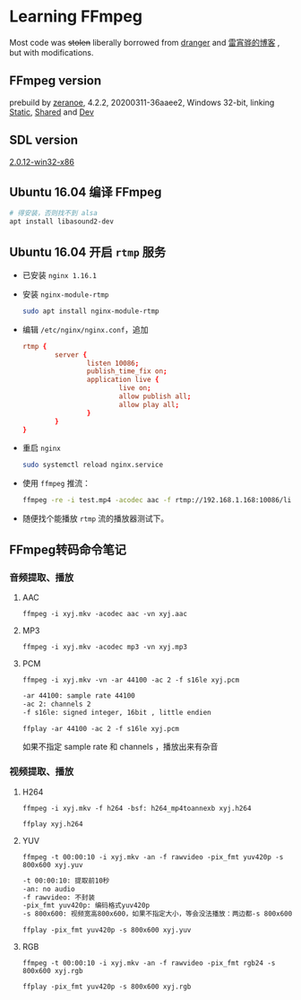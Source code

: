 # Learning FFmpeg

Most code was <del>stolen</del> liberally  borrowed from [dranger](http://dranger.com/ffmpeg/ffmpeg.html) and [雷宵骅的博客](https://blog.csdn.net/leixiaohua1020) , but with modifications.

## FFmpeg version

prebuild by [zeranoe](https://ffmpeg.zeranoe.com/builds/), 4.2.2, 20200311-36aaee2, Windows 32-bit, linking [Static](https://ffmpeg.zeranoe.com/builds/win32/static/ffmpeg-20200311-36aaee2-win32-static.zip), [Shared](https://ffmpeg.zeranoe.com/builds/win32/shared/ffmpeg-20200311-36aaee2-win32-shared.zip) and [Dev](https://ffmpeg.zeranoe.com/builds/win32/dev/ffmpeg-20200311-36aaee2-win32-dev.zip)

## SDL version

[2.0.12-win32-x86](http://www.libsdl.org/release/SDL2-devel-2.0.12-VC.zip)

## Ubuntu 16.04 编译 FFmpeg

```bash
# 得安装，否则找不到 alsa
apt install libasound2-dev

```

## Ubuntu 16.04 开启 `rtmp` 服务

* 已安装 `nginx 1.16.1`
* 安装 `nginx-module-rtmp`
    ```bash
    sudo apt install nginx-module-rtmp
    ```
* 编辑 `/etc/nginx/nginx.conf`，追加

    ```conf
    rtmp {
            server {
                    listen 10086;
                    publish_time_fix on;
                    application live {
                            live on;
                            allow publish all;
                            allow play all;
                    }
            }
    }
    ```
* 重启 `nginx`
    ```bash
    sudo systemctl reload nginx.service
    ```
* 使用 `ffmpeg` 推流：
    ```bash
    ffmpeg -re -i test.mp4 -acodec aac -f rtmp://192.168.1.168:10086/live/test
    ```
* 随便找个能播放 `rtmp` 流的播放器测试下。

## FFmpeg转码命令笔记

### 音频提取、播放

1. AAC
    
    `ffmpeg -i xyj.mkv -acodec aac -vn xyj.aac`

2. MP3

    `ffmpeg -i xyj.mkv -acodec mp3 -vn xyj.mp3`

4. PCM

    `ffmpeg -i xyj.mkv -vn -ar 44100 -ac 2 -f s16le xyj.pcm`

    ```txt
    -ar 44100: sample rate 44100
    -ac 2: channels 2
    -f s16le: signed integer, 16bit , little endien
    ```

    `ffplay -ar 44100 -ac 2 -f s16le xyj.pcm`

    如果不指定 sample rate 和 channels ，播放出来有杂音

### 视频提取、播放


1. H264

    `ffmpeg -i xyj.mkv -f h264 -bsf: h264_mp4toannexb xyj.h264`

    `ffplay xyj.h264`

2. YUV

    `ffmpeg -t 00:00:10 -i xyj.mkv -an -f rawvideo -pix_fmt yuv420p -s 800x600 xyj.yuv`

    ```txt
    -t 00:00:10: 提取前10秒
    -an: no audio
    -f rawvideo: 不封装
    -pix_fmt yuv420p: 编码格式yuv420p
    -s 800x600: 视频宽高800x600，如果不指定大小，等会没法播放：两边都-s 800x600才能正确播放
    ```

    `ffplay -pix_fmt yuv420p -s 800x600 xyj.yuv`

3. RGB

    `ffmpeg -t 00:00:10 -i xyj.mkv -an -f rawvideo -pix_fmt rgb24 -s 800x600 xyj.rgb`

    `ffplay -pix_fmt yuv420p -s 800x600 xyj.rgb`

